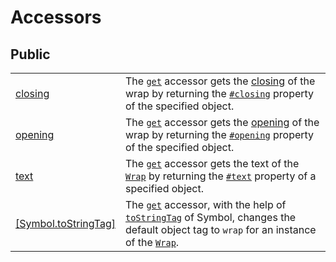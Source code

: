 # Accessors

## Public

|                                                 |                                                                                                                                                                                                                                                                                                                                                       |
| ----------------------------------------------- | ----------------------------------------------------------------------------------------------------------------------------------------------------------------------------------------------------------------------------------------------------------------------------------------------------------------------------------------------------- |
| [closing](closing.md)                           | The [`get`](https://developer.mozilla.org/en-US/docs/Web/JavaScript/Reference/Functions/get) accessor gets the [closing](../../library/basic-concepts.md#closing) of the wrap by returning the [`#closing`](../properties/closing.md) property of the specified object.                                                                               |
| [opening](opening.md)                           | The [`get`](https://developer.mozilla.org/en-US/docs/Web/JavaScript/Reference/Functions/get) accessor gets the [opening](../../library/basic-concepts.md#opening) of the wrap by returning the [`#opening`](../properties/opening.md) property of the specified object.                                                                               |
| [text](text.md)                                 | The [`get`](https://developer.mozilla.org/en-US/docs/Web/JavaScript/Reference/Functions/get) accessor gets the text of the [`Wrap`](../description.md) by returning the [`#text`](../properties/text.md) property of a specified object.                                                                                                              |
| [\[Symbol.toStringTag\]](symbol.tostringtag.md) | The [`get`](https://developer.mozilla.org/en-US/docs/Web/JavaScript/Reference/Functions/get) accessor, with the help of [`toStringTag`](https://developer.mozilla.org/en-US/docs/Web/JavaScript/Reference/Global\_Objects/Symbol/toStringTag) of Symbol, changes the default object tag to `wrap` for an instance of the [`Wrap`](../description.md). |
